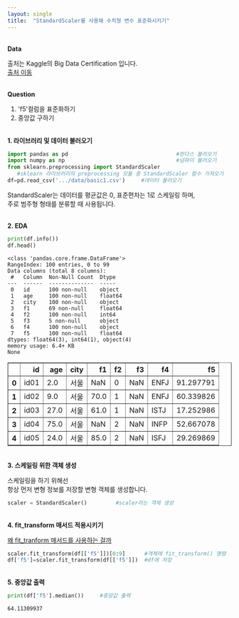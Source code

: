 ```yaml
---
layout: single
title:  "StandardScaler를 사용해 수치형 변수 표준화시키기"
---
```


<br/>**Data**<br/>

출처는 Kaggle의 Big Data Certification 입니다.<br/>
[출처 이동](https://www.kaggle.com/code/agileteam/py-t1-8-expected-questions/notebook)

<br/>**Question**<br/>

1. 'f5'컬럼을 표준화하기
2. 중앙값 구하기

<br/>**1. 라이브러리 및 데이터 불러오기**<br/>

```python
import pandas as pd                                  #판다스 불러오기
import numpy as np                                   #넘파이 불러오기
from sklearn.preprocessing import StandardScaler
   #sklearn 라이브러리의 preprocessing 모듈 중 StandardScaler 함수 가져오기
df=pd.read_csv('.../data/basic1.csv')     #데이터 불러오기
```
StandardScaler는 데이터를 평균값은 0, 표준편차는 1로 스케일링 하며,<br/>
주로 범주형 형태를 분류할 때 사용됩니다.<br/>


<br/>**2. EDA**<br/>


```python
print(df.info())
df.head()
```

    <class 'pandas.core.frame.DataFrame'>
    RangeIndex: 100 entries, 0 to 99
    Data columns (total 8 columns):
     #   Column  Non-Null Count  Dtype  
    ---  ------  --------------  -----  
     0   id      100 non-null    object 
     1   age     100 non-null    float64
     2   city    100 non-null    object 
     3   f1      69 non-null     float64
     4   f2      100 non-null    int64  
     5   f3      5 non-null      object 
     6   f4      100 non-null    object 
     7   f5      100 non-null    float64
    dtypes: float64(3), int64(1), object(4)
    memory usage: 6.4+ KB
    None
    

</style>
<table border="1" class="dataframe">
  <thead>
    <tr style="text-align: right;">
      <th></th>
      <th>id</th>
      <th>age</th>
      <th>city</th>
      <th>f1</th>
      <th>f2</th>
      <th>f3</th>
      <th>f4</th>
      <th>f5</th>
    </tr>
  </thead>
  <tbody>
    <tr>
      <th>0</th>
      <td>id01</td>
      <td>2.0</td>
      <td>서울</td>
      <td>NaN</td>
      <td>0</td>
      <td>NaN</td>
      <td>ENFJ</td>
      <td>91.297791</td>
    </tr>
    <tr>
      <th>1</th>
      <td>id02</td>
      <td>9.0</td>
      <td>서울</td>
      <td>70.0</td>
      <td>1</td>
      <td>NaN</td>
      <td>ENFJ</td>
      <td>60.339826</td>
    </tr>
    <tr>
      <th>2</th>
      <td>id03</td>
      <td>27.0</td>
      <td>서울</td>
      <td>61.0</td>
      <td>1</td>
      <td>NaN</td>
      <td>ISTJ</td>
      <td>17.252986</td>
    </tr>
    <tr>
      <th>3</th>
      <td>id04</td>
      <td>75.0</td>
      <td>서울</td>
      <td>NaN</td>
      <td>2</td>
      <td>NaN</td>
      <td>INFP</td>
      <td>52.667078</td>
    </tr>
    <tr>
      <th>4</th>
      <td>id05</td>
      <td>24.0</td>
      <td>서울</td>
      <td>85.0</td>
      <td>2</td>
      <td>NaN</td>
      <td>ISFJ</td>
      <td>29.269869</td>
    </tr>
  </tbody>
</table>
</div>


<br/>**3. 스케일링 위한 객체 생성**<br/>

스케일링을 하기 위해선<br/>
항상 먼저 변형 정보를 저장할 변형 객체를 생성합니다.<br/>

```python
scaler = StandardScaler()         #scaler라는 객체 생성
```


<br/>**4. fit_transform 매서드 적용시키기**<br/>

[왜 fit_tranform 매서드를 사용하는 걸까](https://deepinsight.tistory.com/165)

```python
scaler.fit_transform(df[['f5']])[0:9]      #객체에 fit_transform() 명령
df['f5']=scaler.fit_transform(df[['f5']])  #df에 저장
```

<br/>**5. 중앙값 출력**<br/>

```python
print(df['f5'].median())     #중앙값 출력  
```

    64.11309937
    
